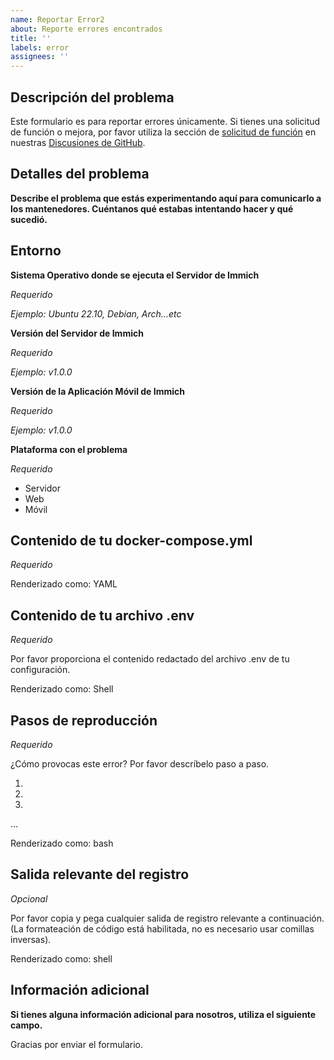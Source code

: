 ```yaml
---
name: Reportar Error2
about: Reporte errores encontrados
title: ''
labels: error
assignees: ''
---
```


## Descripción del problema

Este formulario es para reportar errores únicamente. Si tienes una solicitud de función o mejora, por favor utiliza la sección de [solicitud de función][fr] en nuestras [Discusiones de GitHub][fr].

[fr]: https://github.com/immich-app/immich/discussions/new?category=feature-request

## Detalles del problema

**Describe el problema que estás experimentando aquí para comunicarlo a los mantenedores. Cuéntanos qué estabas intentando hacer y qué sucedió.**

## Entorno

**Sistema Operativo donde se ejecuta el Servidor de Immich**

*Requerido*

*Ejemplo: Ubuntu 22.10, Debian, Arch...etc*

**Versión del Servidor de Immich**

*Requerido*

*Ejemplo: v1.0.0*

**Versión de la Aplicación Móvil de Immich**

*Requerido*

*Ejemplo: v1.0.0*

**Plataforma con el problema**

*Requerido*

- Servidor
- Web
- Móvil

## Contenido de tu docker-compose.yml

*Requerido*

Renderizado como: YAML

## Contenido de tu archivo .env

*Requerido*

Por favor proporciona el contenido redactado del archivo .env de tu configuración.

Renderizado como: Shell

## Pasos de reproducción

*Requerido*

¿Cómo provocas este error? Por favor descríbelo paso a paso.

1. 
2. 
3. 
...

Renderizado como: bash

## Salida relevante del registro

*Opcional*

Por favor copia y pega cualquier salida de registro relevante a continuación. (La formateación de código está habilitada, no es necesario usar comillas inversas).

Renderizado como: shell

## Información adicional

**Si tienes alguna información adicional para nosotros, utiliza el siguiente campo.**

Gracias por enviar el formulario.
